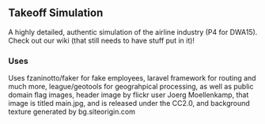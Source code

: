 ## Takeoff Simulation

A highly detailed, authentic simulation of the airline industry (P4 for DWA15). Check out our wiki (that still needs to have stuff put in it)!

### Uses

Uses fzaninotto/faker for fake employees, laravel framework for routing and much more,  league/geotools for geograhpical processing, as well as public domain flag images, header image by flickr user Joerg Moellenkamp, that image is titled main.jpg, and is released under the CC2.0, and background texture generated by bg.siteorigin.com
